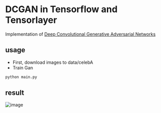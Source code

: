 # DCGAN in Tensorflow and Tensorlayer

Implementation of [Deep Convolutional Generative Adversarial Networks](http://arxiv.org/abs/1511.06434)

## usage
- First, download images to data/celebA
- Train Gan
```python
python main.py
```

## result
![image](https://github.com/fangpin/tensorflow-applications/blob/master/gan/dcgan/result.png)
